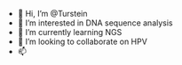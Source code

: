 - 👋 Hi, I’m @Turstein
- 👀 I’m interested in DNA sequence analysis
- 🌱 I’m currently learning NGS
- 💞️ I’m looking to collaborate on HPV
- 📫 

<!---
Turstein/Turstein is a ✨ special ✨ repository because its `README.md` (this file) appears on your GitHub profile.
You can click the Preview link to take a look at your changes.
--->
